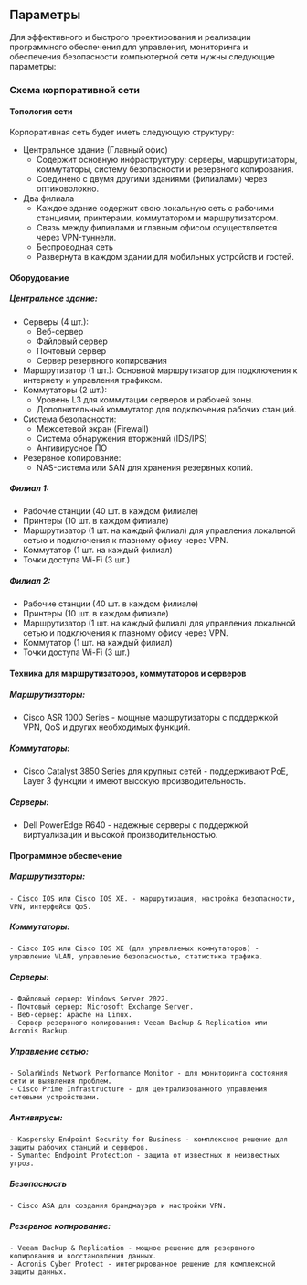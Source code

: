 ## Параметры
Для эффективного и быстрого проектирования и реализации программного обеспечения для управления, мониторинга и обеспечения безопасности компьютерной сети нужны следующие параметры:

### Схема корпоративной сети

#### Топология сети

Корпоративная сеть будет иметь следующую структуру:
- Центральное здание (Главный офис)
    - Содержит основную инфраструктуру: серверы, маршрутизаторы, коммутаторы, систему безопасности и резервного копирования.
    - Соединено с двумя другими зданиями (филиалами) через оптиковолокно.
- Два филиала
    - Каждое здание содержит свою локальную сеть с рабочими станциями, принтерами, коммутатором и маршрутизатором.
    - Связь между филиалами и главным офисом осуществляется через VPN-туннели.
    - Беспроводная сеть
    - Развернута в каждом здании для мобильных устройств и гостей.


#### Оборудование

##### Центральное здание:
- Серверы (4 шт.):
    - Веб-сервер
    - Файловый сервер
    - Почтовый сервер
    - Сервер резервного копирования
- Маршрутизатор (1 шт.): Основной маршрутизатор для подключения к интернету и управления трафиком.
- Коммутаторы (2 шт.):
    - Уровень L3 для коммутации серверов и рабочей зоны.
    - Дополнительный коммутатор для подключения рабочих станций.
- Система безопасности:
    - Межсетевой экран (Firewall)
    - Система обнаружения вторжений (IDS/IPS)
    - Антивирусное ПО
- Резервное копирование:
    - NAS-система или SAN для хранения резервных копий.

##### Филиал 1:
- Рабочие станции (40 шт. в каждом филиале)
- Принтеры (10 шт. в каждом филиале)
- Маршрутизатор (1 шт. на каждый филиал) для управления локальной сетью и подключения к главному офису через VPN.
- Коммутатор (1 шт. на каждый филиал)
- Точки доступа Wi-Fi (3 шт.)

##### Филиал 2:
- Рабочие станции (40 шт. в каждом филиале)
- Принтеры (10 шт. в каждом филиале)
- Маршрутизатор (1 шт. на каждый филиал) для управления локальной сетью и подключения к главному офису через VPN.
- Коммутатор (1 шт. на каждый филиал)
- Точки доступа Wi-Fi (3 шт.)


#### Техника для маршрутизаторов, коммутаторов и серверов

##### Маршрутизаторы:
- Cisco ASR 1000 Series - мощные маршрутизаторы с поддержкой VPN, QoS и других необходимых функций.

##### Коммутаторы:
- Cisco Catalyst 3850 Series для крупных сетей - поддерживают PoE, Layer 3 функции и имеют высокую производительность.

##### Серверы:
- Dell PowerEdge R640 - надежные серверы с поддержкой виртуализации и высокой производительностью.

#### Программное обеспечение

##### Маршрутизаторы:
    - Cisco IOS или Cisco IOS XE. - маршрутизация, настройка безопасности, VPN, интерфейсы QoS.
 
##### Коммутаторы:
    - Cisco IOS или Cisco IOS XE (для управляемых коммутаторов) - управление VLAN, управление безопасностью, статистика трафика.

##### Серверы:
    - Файловый сервер: Windows Server 2022.
    - Почтовый сервер: Microsoft Exchange Server.
    - Веб-сервер: Apache на Linux.
    - Сервер резервного копирования: Veeam Backup & Replication или Acronis Backup.

##### Управление сетью:
    - SolarWinds Network Performance Monitor - для мониторинга состояния сети и выявления проблем.
    - Cisco Prime Infrastructure - для централизованного управления сетевыми устройствами.

##### Антивирусы:
    - Kaspersky Endpoint Security for Business - комплексное решение для защиты рабочих станций и серверов.
    - Symantec Endpoint Protection - защита от известных и неизвестных угроз.

##### Безопасность
    - Cisco ASA для создания брандмауэра и настройки VPN.

##### Резервное копирование:
    - Veeam Backup & Replication - мощное решение для резервного копирования и восстановления данных.
    - Acronis Cyber Protect - интегрированное решение для комплексной защиты данных.



